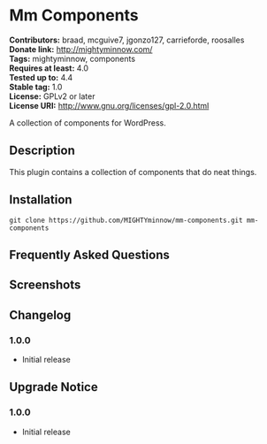 # Mm Components #
**Contributors:** braad, mcguive7, jgonzo127, carrieforde, roosalles  
**Donate link:** http://mightyminnow.com/  
**Tags:** mightyminnow, components  
**Requires at least:** 4.0  
**Tested up to:** 4.4  
**Stable tag:** 1.0  
**License:** GPLv2 or later  
**License URI:** http://www.gnu.org/licenses/gpl-2.0.html  

A collection of components for WordPress.

## Description ##

This plugin contains a collection of components that do neat things.

## Installation ##

`git clone https://github.com/MIGHTYminnow/mm-components.git mm-components`

## Frequently Asked Questions ##

## Screenshots ##

## Changelog ##

### 1.0.0 ###
* Initial release

## Upgrade Notice ##

### 1.0.0 ###
* Initial release